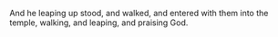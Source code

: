 And he leaping up stood, and walked, and entered with them into the temple, walking, and leaping, and praising God.
